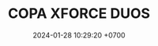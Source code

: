 ---
layout: rsl
permalink: /copa-xforce-duos
categories: logos
date: 2024-01-28 10:29:20 +0700
title: COPA XFORCE DUOS
tag: 
color: black
background: '#748DFF'
ICONSL: /assets/logos/COPA XFORCE.png
titleSLR: COPA XFORCE DUOS
image: assets/img/CXFDuos.png

#LLAVE1
equipo1llave1: ---
picks1llave1: ---
equipo2llave1: ---
picks2llave1: --
#LLAVE2
equipo1llave2: ---
picks1llave2: ---
equipo2llave2: ---
picks2llave2: --
#LLAVE3
equipo1llave3: ---
picks1llave3: ---
equipo2llave3: ---
picks2llave3: --
#LLAVE4
equipo1llave4: ---
picks1llave4: ---
equipo2llave4: ---
picks2llave4: --
#LLAVE5
equipo1llave5: ---
picks1llave5: ---
equipo2llave5: ---
picks2llave5: --
#LLAVE6
equipo1llave6: ---
picks1llave6: ---
equipo2llave6: ---
picks2llave6: --
#LLAVE7
equipo1llave7: ---
picks1llave7: ---
equipo2llave7: ---
picks2llave7: --
#LLAVE8
equipo1llave8: ---
picks1llave8: ---
equipo2llave8: ---
picks2llave8: --
#LLAVE9
equipo1llave9: ---
picks1llave9: ---
equipo2llave9: ---
picks2llave9: --
#LLAVE10
equipo1llave10: ---
picks1llave10: ---
equipo2llave10: ---
picks2llave10: --
#LLAVE11
equipo1llave11: ---
picks1llave11: ---
equipo2llave11: ---
picks2llave11: --
#LLAVE12
equipo1llave12: ---
picks1llave12: ---
equipo2llave12: ---
picks2llave12: --
#LLAVE13
equipo1llave13: ---
picks1llave13: ---
equipo2llave13: ---
picks2llave13: --
#LLAVE14
equipo1llave14: ---
picks1llave14: ---
equipo2llave14: ---
picks2llave14: --
#LLAVE15
equipo1llave15: ---
picks1llave15: ---
equipo2llave15: ---
picks2llave15: --
#LLAVE16
equipo1llave16: ---
picks1llave16: ---
equipo2llave16: ---
picks2llave16: --

#8VOS DE FINAL
#LLAVE1
equipo1llave17: ---
picks1llave17: ---
equipo2llave17: ---
picks2llave17: --
#LLAVE2
equipo1llave18: ---
picks1llave18: ---
equipo2llave18: ---
picks2llave18: --
#LLAVE3
equipo1llave19: ---
picks1llave19: ---
equipo2llave19: ---
picks2llave19: --
#LLAVE4
equipo1llave20: ---
picks1llave20: ---
equipo2llave20: ---
picks2llave20: --
#LLAVE5
equipo1llave21: ---
picks1llave21: ---
equipo2llave21: ---
picks2llave21: --
#LLAVE6
equipo1llave22: ---
picks1llave22: ---
equipo2llave22: ---
picks2llave22: --
#LLAVE7
equipo1llave23: ---
picks1llave23: ---
equipo2llave23: ---
picks2llave23: --
#LLAVE8
equipo1llave24: ---
picks1llave24: ---
equipo2llave24: ---
picks2llave24: --

#4TOS
#LLAVE1
equipo1llave25: ---
picks1llave25: ---
equipo2llave25: ---
picks2llave25: --
#LLAVE2
equipo1llave26: ---
picks1llave26: ---
equipo2llave26: ---
picks2llave26: --
#LLAVE3
equipo1llave27: ---
picks1llave27: ---
equipo2llave27: ---
picks2llave27: --
#LLAVE4
equipo1llave28: ---
picks1llave28: ---
equipo2llave28: ---
picks2llave28: --
#LLAVE5


#SEMIFINALES
#LLAVE1
equipo1llave29: ---
picks1llave29: ---
equipo2llave29: ---
picks2llave29: --
#LLAVE2
equipo1llave30: ---
picks1llave30: ---
equipo2llave30: ---
picks2llave30: --

#GRAN FINAL
#LLAVE1
equipo1llave31: ----
picks1llave31: ---
equipo2llave31: ---
picks2llave31: --
---